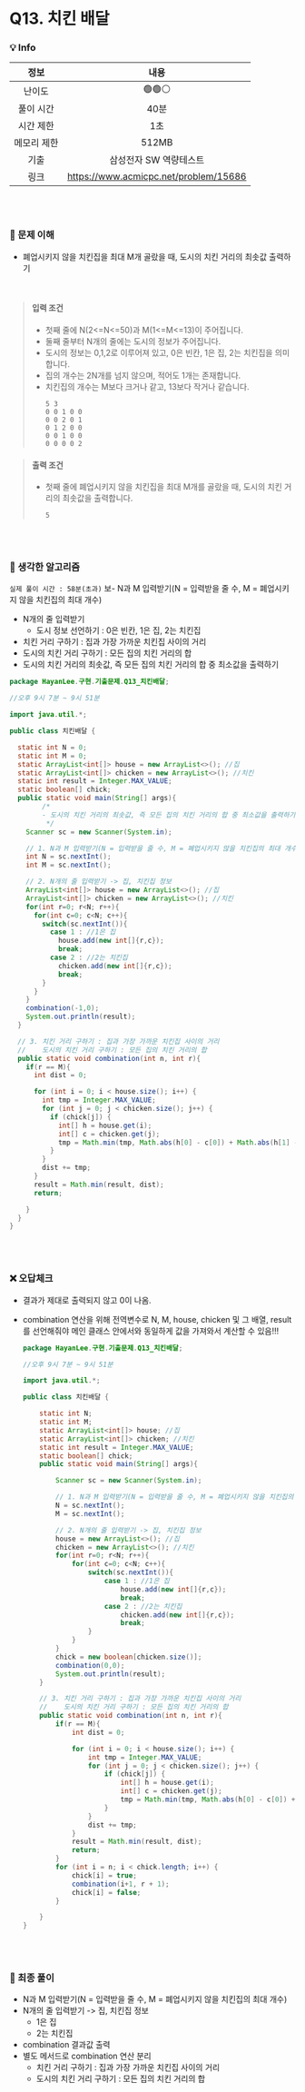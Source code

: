 # Q13. 치킨 배달

### 💡 Info

|   정보    |                  내용                   |
|:-------:|:-------------------------------------:|
|   난이도   |                 🟢🟢⚪                 |
|  풀이 시간  |                  40분                  | 
|  시간 제한  |                  1초                   |
| 메모리 제한  |                 512MB                 |
|   기출    |             삼성전자 SW 역량테스트             |
|    링크   | https://www.acmicpc.net/problem/15686 |

<br>
<br>

### 💭 문제 이해
- 폐업시키지 않을 치킨집을 최대 M개 골랐을 때, 도시의 치킨 거리의 최솟값 출력하기

<br>

> #### 입력 조건
>  - 첫째 줄에 N(2<=N<=50)과 M(1<=M<=13)이 주어집니다.
>  - 둘째 줄부터 N개의 줄에는 도시의 정보가 주어집니다.
>  - 도시의 정보는 0,1,2로 이루어져 있고, 0은 빈칸, 1은 집, 2는 치킨집을 의미합니다.
>  - 집의 개수는 2N개를 넘지 않으며, 적어도 1개는 존재합니다.
>  - 치킨집의 개수는 M보다 크거나 같고, 13보다 작거나 같습니다.
>      ```
>      5 3
>      0 0 1 0 0
>      0 0 2 0 1
>      0 1 2 0 0
>      0 0 1 0 0
>      0 0 0 0 2
>      ```

> #### 출력 조건
>  - 첫째 줄에 폐업시키지 않을 치킨집을 최대 M개를 골랐을 때, 도시의 치킨 거리의 최솟값을 출력합니다.
>       ```
>       5
>       ```

<br>
<br>

### 💭 생각한 알고리즘
```실제 풀이 시간 : 58분(초과)```
보- N과 M 입력받기(N = 입력받을 줄 수, M = 폐업시키지 않을 치킨집의 최대 개수)
- N개의 줄 입력받기
  - 도시 정보 선언하기 : 0은 빈칸, 1은 집, 2는 치킨집
- 치킨 거리 구하기 : 집과 가장 가까운 치킨집 사이의 거리
- 도시의 치킨 거리 구하기 : 모든 집의 치킨 거리의 합
- 도시의 치킨 거리의 최솟값, 즉 모든 집의 치킨 거리의 합 중 최소값을 출력하기
```java
package HayanLee.구현.기출문제.Q13_치킨배달;

//오후 9시 7분 ~ 9시 51분

import java.util.*;

public class 치킨배달 {

  static int N = 0;
  static int M = 0;
  static ArrayList<int[]> house = new ArrayList<>(); //집
  static ArrayList<int[]> chicken = new ArrayList<>(); //치킨
  static int result = Integer.MAX_VALUE;
  static boolean[] chick;
  public static void main(String[] args){
        /*
        - 도시의 치킨 거리의 최솟값, 즉 모든 집의 치킨 거리의 합 중 최소값을 출력하기
         */
    Scanner sc = new Scanner(System.in);

    // 1. N과 M 입력받기(N = 입력받을 줄 수, M = 폐업시키지 않을 치킨집의 최대 개수)
    int N = sc.nextInt();
    int M = sc.nextInt();

    // 2. N개의 줄 입력받기 -> 집, 치킨집 정보
    ArrayList<int[]> house = new ArrayList<>(); //집
    ArrayList<int[]> chicken = new ArrayList<>(); //치킨
    for(int r=0; r<N; r++){
      for(int c=0; c<N; c++){
        switch(sc.nextInt()){
          case 1 : //1은 집
            house.add(new int[]{r,c});
            break;
          case 2 : //2는 치킨집
            chicken.add(new int[]{r,c});
            break;
        }
      }
    }
    combination(-1,0);
    System.out.println(result);
  }

  // 3. 치킨 거리 구하기 : 집과 가장 가까운 치킨집 사이의 거리
  //    도시의 치킨 거리 구하기 : 모든 집의 치킨 거리의 합
  public static void combination(int n, int r){
    if(r == M){
      int dist = 0;

      for (int i = 0; i < house.size(); i++) {
        int tmp = Integer.MAX_VALUE;
        for (int j = 0; j < chicken.size(); j++) {
          if (chick[j]) {
            int[] h = house.get(i);
            int[] c = chicken.get(j);
            tmp = Math.min(tmp, Math.abs(h[0] - c[0]) + Math.abs(h[1] - c[1]));
          }
        }
        dist += tmp;
      }
      result = Math.min(result, dist);
      return;

    }
  }
}
```

<br>
<br>

### ❌ 오답체크
- 결과가 제대로 출력되지 않고 0이 나옴.
- combination 연산을 위해 전역변수로 N, M, house, chicken 및 그 배열, result를 선언해줘야 메인 클래스 안에서와 동일하게 값을 가져와서 계산할 수 있음!!!
  
  ```java
  package HayanLee.구현.기출문제.Q13_치킨배달;
  
  //오후 9시 7분 ~ 9시 51분
  
  import java.util.*;
  
  public class 치킨배달 {
  
      static int N;
      static int M;
      static ArrayList<int[]> house; //집
      static ArrayList<int[]> chicken; //치킨
      static int result = Integer.MAX_VALUE;
      static boolean[] chick;
      public static void main(String[] args){
  
          Scanner sc = new Scanner(System.in);
  
          // 1. N과 M 입력받기(N = 입력받을 줄 수, M = 폐업시키지 않을 치킨집의 최대 개수)
          N = sc.nextInt();
          M = sc.nextInt();
  
          // 2. N개의 줄 입력받기 -> 집, 치킨집 정보
          house = new ArrayList<>(); //집
          chicken = new ArrayList<>(); //치킨
          for(int r=0; r<N; r++){
              for(int c=0; c<N; c++){
                  switch(sc.nextInt()){
                      case 1 : //1은 집
                          house.add(new int[]{r,c});
                          break;
                      case 2 : //2는 치킨집
                          chicken.add(new int[]{r,c});
                          break;
                  }
              }
          }
          chick = new boolean[chicken.size()];
          combination(0,0);
          System.out.println(result);
      }
  
      // 3. 치킨 거리 구하기 : 집과 가장 가까운 치킨집 사이의 거리
      //    도시의 치킨 거리 구하기 : 모든 집의 치킨 거리의 합
      public static void combination(int n, int r){
          if(r == M){
              int dist = 0;
  
              for (int i = 0; i < house.size(); i++) {
                  int tmp = Integer.MAX_VALUE;
                  for (int j = 0; j < chicken.size(); j++) {
                      if (chick[j]) {
                          int[] h = house.get(i);
                          int[] c = chicken.get(j);
                          tmp = Math.min(tmp, Math.abs(h[0] - c[0]) + Math.abs(h[1] - c[1]));
                      }
                  }
                  dist += tmp;
              }
              result = Math.min(result, dist);
              return;
          }
          for (int i = n; i < chick.length; i++) {
              chick[i] = true;
              combination(i+1, r + 1);
              chick[i] = false;
          }
  
      }
  }
  ```

<br>
<br>

### 💭 최종 풀이
- N과 M 입력받기(N = 입력받을 줄 수, M = 폐업시키지 않을 치킨집의 최대 개수)
- N개의 줄 입력받기 -> 집, 치킨집 정보
  - 1은 집
  - 2는 치킨집
- combination 결과값 출력
- 별도 메서드로 combination 연산 분리
  - 치킨 거리 구하기 : 집과 가장 가까운 치킨집 사이의 거리
  - 도시의 치킨 거리 구하기 : 모든 집의 치킨 거리의 합